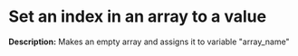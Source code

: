 # Set an index in an array to a value

**Description:** Makes an empty array and assigns it to variable "array_name"

